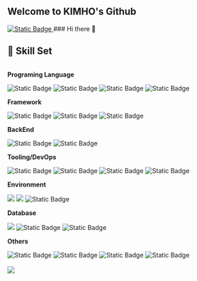 ## Welcome to KIMHO's Github

<a href="mailto:kimho5291@gmail.com">
        <img alt="Static Badge" src="https://img.shields.io/badge/gmail-1?style=for-the-badge&logo=gmail&logoColor=%23EA4335&label=kimho5291%40gmail.com&labelColor=white&color=%23EA4335">
    </a>
### Hi there 👋

## 🔨 Skill Set 
<div style="display:flex; flex-direction:column; align-items:flex-start;">
    <!-- Backend -->
    <p><strong>Programing Language</strong></p>
    <div>
        <img alt="Static Badge" src="https://img.shields.io/badge/c-1?style=for-the-badge&logo=c&logoColor=white&color=%23A8B9CC">
        <img alt="Static Badge" src="https://img.shields.io/badge/java-1?style=for-the-badge&logoColor=white&color=%23DD0700">
        <img alt="Static Badge" src="https://img.shields.io/badge/javascript-1?style=for-the-badge&logo=javascript&logoColor=white&color=%23F7DF1E">
        <img alt="Static Badge" src="https://img.shields.io/badge/typescript-1?style=for-the-badge&logo=typescript&logoColor=white&color=%233178C6">
    </div>
    <!-- Framework -->
    <p><strong>Framework</strong></p>
    <div>
        <img alt="Static Badge" src="https://img.shields.io/badge/express-123?style=for-the-badge&logo=express&logoColor=white&color=%23000000">
        <img alt="Static Badge" src="https://img.shields.io/badge/react-1?style=for-the-badge&logo=react&logoColor=white&color=%2361DAFB">
        <img alt="Static Badge" src="https://img.shields.io/badge/android-1?style=for-the-badge&logo=android&logoColor=white&color=%2334A853">
    </div>
    <!-- BackEnd -->
    <p><strong>BackEnd</strong></p>
    <div>
        <img alt="Static Badge" src="https://img.shields.io/badge/nginx-123?style=for-the-badge&logo=nginx&logoColor=white&color=%23009639">
        <img alt="Static Badge" src="https://img.shields.io/badge/node.js-1?style=for-the-badge&logo=node.js&logoColor=white&color=%23339933">
    </div>
    <!-- Tooling/DevOps  -->
    <p><strong>Tooling/DevOps </strong></p>
    <div>
        <img alt="Static Badge" src="https://img.shields.io/badge/githubactions-123?style=for-the-badge&logo=githubactions&logoColor=white&color=%232088FF">
        <img alt="Static Badge" src="https://img.shields.io/badge/docker-123?style=for-the-badge&logo=docker&logoColor=white&color=%232496ED">
        <img alt="Static Badge" src="https://img.shields.io/badge/git-123?style=for-the-badge&logo=git&logoColor=white&color=%23F05032">
        <img alt="Static Badge" src="https://img.shields.io/badge/gnubash-123?style=for-the-badge&logo=gnubash&logoColor=white&color=%234EAA25">
    </div>
    <!-- Environment -->
    <p><strong>Environment</strong></p>
    <div>
        <img src="https://img.shields.io/badge/linux-FCC624?style=for-the-badge&logo=linux&logoColor=black"> 
        <img src="https://img.shields.io/badge/Amazon AWS-232F3E?style=for-the-badge&logo=amazon aws&logoColor=white"> 
        <img alt="Static Badge" src="https://img.shields.io/badge/windows-1?style=for-the-badge&logo=windows&logoColor=white&color=%230078D4">
    </div>
    <!-- Database -->
    <p><strong>Database</strong></p>
    <div>
        <img src="https://img.shields.io/badge/mysql-4479A1?style=for-the-badge&logo=mysql&logoColor=white"> 
        <img alt="Static Badge" src="https://img.shields.io/badge/Redis-123?style=for-the-badge&logo=redis&logoColor=white&color=%23DC382D">
        <img alt="Static Badge" src="https://img.shields.io/badge/mongodb-123?style=for-the-badge&logo=mongodb&logoColor=white&color=%2347A248">
    </div>
    <!-- Others -->
    <p><strong>Others</strong></p>
    <div>
        <img alt="Static Badge" src="https://img.shields.io/badge/notion-1?style=for-the-badge&logo=notion&logoColor=white&color=%23000000">
        <img alt="Static Badge" src="https://img.shields.io/badge/trello-1?style=for-the-badge&logo=trello&logoColor=white&color=%230052CC">
        <img alt="Static Badge" src="https://img.shields.io/badge/html5-1?style=for-the-badge&logo=html5&logoColor=white&color=%23E34F26">
        <img alt="Static Badge" src="https://img.shields.io/badge/jquery-1?style=for-the-badge&logo=jquery&logoColor=white&color=%230769AD">
    </div>
    <br>
</div>

<picture>
  <source
    srcset="https://github-readme-stats.vercel.app/api?username=kimho5291&show_icons=true&theme=dark"
    media="(prefers-color-scheme: dark)"
  />
  <source
    srcset="https://github-readme-stats.vercel.app/api?username=kimho5291&show_icons=true"
    media="(prefers-color-scheme: light), (prefers-color-scheme: no-preference)"
  />
  <img src="https://github-readme-stats.vercel.app/api?username=kimho5291&show_icons=true" />
</picture>

<!--
**kimho5291/kimho5291** is a ✨ _special_ ✨ repository because its `README.md` (this file) appears on your GitHub profile.

Here are some ideas to get you started:

- 🔭 I’m currently working on ...
- 🌱 I’m currently learning ...
- 👯 I’m looking to collaborate on ...
- 🤔 I’m looking for help with ...
- 💬 Ask me about ...
- 📫 How to reach me: ...
- 😄 Pronouns: ...
- ⚡ Fun fact: ...
-->
